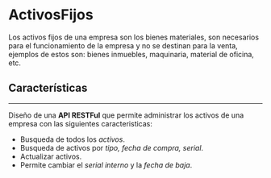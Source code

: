 # ActivosFijos

Los activos fijos de una empresa son los bienes materiales, son necesarios para el funcionamiento de la empresa y no se destinan para la venta, ejemplos de estos son: bienes inmuebles, maquinaria, material de oficina, etc.  
  
## Características
- - -
Diseño de una **API RESTFul** que permite administrar los activos de una empresa con las siguientes caracteristicas:  
+ Busqueda de todos los _activos_.
+ Busqueda de activos por _tipo, fecha de compra, serial_.
+ Actualizar activos.  
+ Permite cambiar el _serial interno_ y la _fecha de baja_.
